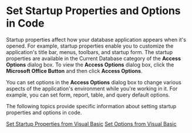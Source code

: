 
# Set Startup Properties and Options in Code

Startup properties affect how your database application appears when it's opened. For example, startup properties enable you to customize the application's title bar, menus, toolbars, and startup form. The startup properties are available in the Current Database category of the  **Access Options** dialog box. To view the **Access Options** dialog box, click the **Microsoft Office Button** and then click **Access Options**.

You can set options in the  **Access Options** dialog box to change various aspects of the application's environment while you're working in it. For example, you can set form, report, table, and query default options.

The following topics provide specific information about setting startup properties and options in code.

[Set Startup Properties from Visual Basic](6b6e50d6-27b5-337b-e95e-5e100c958713.md)
[Set Options from Visual Basic](c85ab081-6522-f851-a0d7-3d6612af26ab.md)
